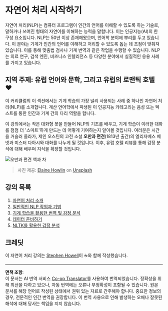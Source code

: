 <!--
CO_OP_TRANSLATOR_METADATA:
{
  "original_hash": "1eb379dc2d0c9940b320732d16083778",
  "translation_date": "2025-09-04T00:33:10+00:00",
  "source_file": "6-NLP/README.md",
  "language_code": "ko"
}
-->
# 자연어 처리 시작하기

자연어 처리(NLP)는 컴퓨터 프로그램이 인간의 언어를 이해할 수 있도록 하는 기술로, 말하거나 쓰여진 형태의 자연어를 이해하는 능력을 말합니다. 이는 인공지능(AI)의 한 구성 요소입니다. NLP는 50년 이상 존재해왔으며, 언어학 분야에 뿌리를 두고 있습니다. 이 분야는 기계가 인간의 언어를 이해하고 처리할 수 있도록 돕는 데 초점이 맞춰져 있습니다. 이를 통해 맞춤법 검사나 기계 번역과 같은 작업을 수행할 수 있습니다. NLP는 의료 연구, 검색 엔진, 비즈니스 인텔리전스 등 다양한 분야에서 실질적인 응용 사례를 가지고 있습니다.

## 지역 주제: 유럽 언어와 문학, 그리고 유럽의 로맨틱 호텔 ❤️

이 커리큘럼의 이 섹션에서는 기계 학습의 가장 널리 사용되는 사례 중 하나인 자연어 처리(NLP)를 소개합니다. 계산 언어학에서 파생된 이 인공지능 카테고리는 음성 또는 텍스트를 통한 인간과 기계 간의 다리 역할을 합니다.

이 강의에서는 작은 대화형 봇을 만들어 NLP의 기초를 배우고, 기계 학습이 이러한 대화를 점점 더 '스마트'하게 만드는 데 어떻게 기여하는지 알아볼 것입니다. 여러분은 시간을 거슬러 올라가, 제인 오스틴의 고전 소설 **오만과 편견**(1813년 출간)의 엘리자베스 베넷과 미스터 다아시와 대화를 나누게 될 것입니다. 이후, 유럽 호텔 리뷰를 통해 감정 분석에 대해 배우며 지식을 확장할 것입니다.

![오만과 편견 책과 차](../../../translated_images/p&p.279f1c49ecd889419e4ce6206525e9aa30d32a976955cd24daa636c361c6391f.ko.jpg)
> 사진 제공: <a href="https://unsplash.com/@elaineh?utm_source=unsplash&utm_medium=referral&utm_content=creditCopyText">Elaine Howlin</a> on <a href="https://unsplash.com/s/photos/pride-and-prejudice?utm_source=unsplash&utm_medium=referral&utm_content=creditCopyText">Unsplash</a>
  
## 강의 목록

1. [자연어 처리 소개](1-Introduction-to-NLP/README.md)
2. [일반적인 NLP 작업과 기법](2-Tasks/README.md)
3. [기계 학습을 활용한 번역 및 감정 분석](3-Translation-Sentiment/README.md)
4. [데이터 준비하기](4-Hotel-Reviews-1/README.md)
5. [NLTK를 활용한 감정 분석](5-Hotel-Reviews-2/README.md)

## 크레딧 

이 자연어 처리 강의는 [Stephen Howell](https://twitter.com/Howell_MSFT)이 ☕와 함께 작성했습니다.

---

**면책 조항**:  
이 문서는 AI 번역 서비스 [Co-op Translator](https://github.com/Azure/co-op-translator)를 사용하여 번역되었습니다. 정확성을 위해 최선을 다하고 있으나, 자동 번역에는 오류나 부정확성이 포함될 수 있습니다. 원본 문서를 해당 언어로 작성된 상태에서 권위 있는 자료로 간주해야 합니다. 중요한 정보의 경우, 전문적인 인간 번역을 권장합니다. 이 번역 사용으로 인해 발생하는 오해나 잘못된 해석에 대해 당사는 책임을 지지 않습니다.  